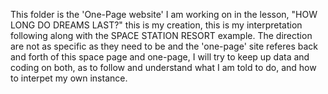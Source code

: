 This folder is the 'One-Page website' I am working on in the lesson, "HOW LONG DO DREAMS LAST?"
this is my creation, this is my interpretation following along with the 
SPACE STATION RESORT example. The direction are not as specific as they need to be
and the 'one-page' site referes back and forth of this space page and one-page, 
I will try to keep up data and coding on both, as to follow and understand
what I am told to do, and how to interpet my own instance.
